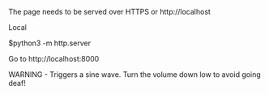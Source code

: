 The page needs to be served over HTTPS or http://localhost

Local

$python3 -m http.server

Go to http://localhost:8000

WARNING - Triggers a sine wave. Turn the volume down low to avoid going deaf!
